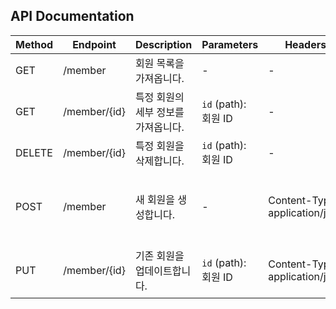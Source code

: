 ## API Documentation
| Method | Endpoint       | Description           | Parameters          | Headers                        | Body                                              |
|--------|----------------|-----------------------|---------------------|--------------------------------|---------------------------------------------------|
| GET    | /member       | 회원 목록을 가져옵니다.         | -                   | -                              | -                                                 |
| GET    | /member/{id}  | 특정 회원의 세부 정보를 가져옵니다.  | `id` (path): 회원 ID  | -                              | -                                                 |
| DELETE | /member/{id}  | 특정 회원을 삭제합니다.         | `id` (path): 회원 ID  | -                              | -                                                 |
| POST   | /member       | 새 회원을 생성합니다.          | -                   | Content-Type: application/json | `{ "username": "", "email": "", "password": "" }` |
| PUT    | /member/{id}  | 기존 회원을 업데이트합니다.       | `id` (path): 회원 ID  | Content-Type: application/json | `{ "username": "", "email": "" }`                 |
